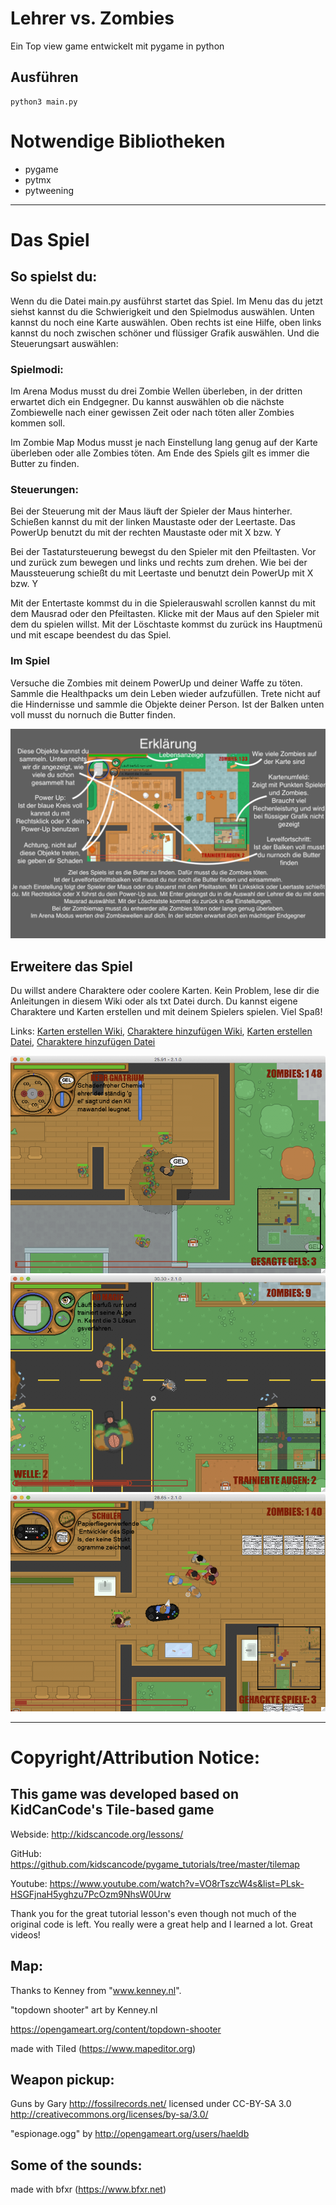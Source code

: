 # Lehrer vs. Zombies
Ein Top view game entwickelt mit pygame in python

## Ausführen
```
python3 main.py
```

# Notwendige Bibliotheken
- pygame
- pytmx
- pytweening

***

# Das Spiel
## So spielst du:
Wenn du die Datei main.py ausführst startet das Spiel. Im Menu das du jetzt siehst kannst du die Schwierigkeit und den Spielmodus auswählen. Unten kannst du noch eine Karte auswählen. Oben rechts ist eine Hilfe, oben links kannst du noch zwischen schöner und flüssiger Grafik auswählen. Und die Steuerungsart auswählen:

### Spielmodi:
Im Arena Modus musst du drei Zombie Wellen überleben, in der dritten erwartet dich ein Endgegner. Du kannst auswählen ob die nächste Zombiewelle nach einer gewissen Zeit oder nach töten aller Zombies kommen soll. 

Im Zombie Map Modus musst je nach Einstellung lang genug auf der Karte überleben oder alle Zombies töten. Am Ende des Spiels gilt es immer die Butter zu finden.

### Steuerungen:
Bei der Steuerung mit der Maus läuft der Spieler der Maus hinterher. Schießen kannst du mit der linken Maustaste oder der Leertaste. Das PowerUp benutzt du mit der rechten Maustaste oder mit X bzw. Y

Bei der Tastatursteuerung bewegst du den Spieler mit den Pfeiltasten. Vor und zurück zum bewegen und links und rechts zum drehen. Wie bei der Maussteuerung schießt du mit Leertaste und benutzt dein PowerUp mit X bzw. Y

Mit der Entertaste kommst du in die Spielerauswahl scrollen kannst du mit dem Mausrad oder den Pfeiltasten. Klicke mit der Maus auf den Spieler mit dem du spielen willst. Mit der Löschtaste kommst du zurück ins Hauptmenü und mit escape beendest du das Spiel.

### Im Spiel
Versuche die Zombies mit deinem PowerUp und deiner Waffe zu töten. Sammle die Healthpacks um dein Leben wieder aufzufüllen.
Trete nicht auf die Hindernisse und sammle die Objekte deiner Person. Ist der Balken unten voll musst du nornuch die Butter finden.

![Image could not be loaded](https://raw.githubusercontent.com/astroPythoner/Lehrer_vs_Zombies/master/img/erklaerung_mit_hintergrund.png)

## Erweitere das Spiel

Du willst andere Charaktere oder coolere Karten. Kein Problem, lese dir die Anleitungen in diesem Wiki oder als txt Datei durch. Du kannst eigene Charaktere und Karten erstellen und mit deinem Spielers spielen. Viel Spaß!

Links: [Karten erstellen Wiki](https://github.com/astroPythoner/Lehrer_vs_Zombies/wiki/Wie-erstelle-ich-eine-neue-Karte), [Charaktere hinzufügen Wiki](https://github.com/astroPythoner/Lehrer_vs_Zombies/wiki/Wie-erstelle-ich-neue-Charaktere), [Karten erstellen Datei](https://github.com/astroPythoner/Lehrer_vs_Zombies/blob/master/Wie%20erstellt%20man%20eine%20neue%20Karte/Anleitung.txt), [Charaktere hinzufügen Datei](https://github.com/astroPythoner/Lehrer_vs_Zombies/blob/master/Wie%20erstellt%20man%20einen%20neuen%20Spielercharakter/Anleitung.txt)

![image not found](https://raw.githubusercontent.com/astroPythoner/Lehrer_vs_Zombies/master/img/screenshot1.png)
![](https://raw.githubusercontent.com/astroPythoner/Lehrer_vs_Zombies/master/img/screenshot2.png)
![](https://raw.githubusercontent.com/astroPythoner/Lehrer_vs_Zombies/master/img/screenshot3.png)

***

# Copyright/Attribution Notice:

## This game was developed based on KidCanCode's Tile-based game
Webside: http://kidscancode.org/lessons/

GitHub: https://github.com/kidscancode/pygame_tutorials/tree/master/tilemap

Youtube: https://www.youtube.com/watch?v=VO8rTszcW4s&list=PLsk-HSGFjnaH5yghzu7PcOzm9NhsW0Urw

Thank you for the great tutorial lesson's even though not much of the original code is left. You really were a great      help and I learned a lot. Great videos!

## Map:
Thanks to Kenney from "www.kenney.nl".

"topdown shooter" art by Kenney.nl

https://opengameart.org/content/topdown-shooter

made with Tiled (https://www.mapeditor.org)

## Weapon pickup:
Guns by Gary <http://fossilrecords.net/> licensed under CC-BY-SA 3.0 <http://creativecommons.org/licenses/by-sa/3.0/>

"espionage.ogg" by http://opengameart.org/users/haeldb

## Some of the sounds:
made with bfxr (https://www.bfxr.net)
